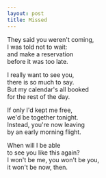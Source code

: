 ```yaml
---
layout: post
title: Missed
---
```


They said you weren't coming,  
I was told not to wait:  
and make a reservation  
before it was too late.

I really want to see you,  
there is so much to say.  
But my calendar's all booked  
for the rest of the day.

If only I'd kept me free,  
we'd be together tonight.  
Instead, you're now leaving  
by an early morning flight.

When will I be able  
to see you like this again?  
I won't be me, you won't be you,  
it won't be now, then.

